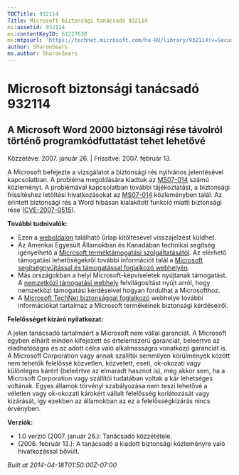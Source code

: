 ```yaml
---
TOCTitle: 932114
Title: Microsoft biztonsági tanácsadó 932114
ms:assetid: 932114
ms:contentKeyID: 61227638
ms:mtpsurl: 'https://technet.microsoft.com/hu-HU/library/932114(v=Security.10)'
author: SharonSears
ms.author: SharonSears
---
```




Microsoft biztonsági tanácsadó 932114
=====================================

A Microsoft Word 2000 biztonsági rése távolról történő programkódfuttatást tehet lehetővé
-----------------------------------------------------------------------------------------

Közzétéve: 2007. január 26. | Frissítve: 2007. február 13.

A Microsoft befejezte a vizsgálatot a biztonsági rés nyilvános jelentésével kapcsolatban. A probléma megoldására kiadtuk az [MS07-014](http://technet.microsoft.com/security/bulletin/ms07-014) számú közleményt. A problémával kapcsolatban további tájékoztatást, a biztonsági frissítéshez letöltési hivatkozásokat az [MS07-014](http://technet.microsoft.com/security/bulletin/ms07-014) közleményben talál. Az érintett biztonsági rés a Word hibásan kialakított funkció miatti biztonsági rése ([CVE-2007-0515](http://www.cve.mitre.org/cgi-bin/cvename.cgi?name=cve-2007-0515)).

**További tudnivalók:**

-   Ezen a [weboldalon](https://support.microsoft.com/common/survey.aspx?scid=sw;en;1257&amp;showpage=1&amp;ws=technet&amp;sd=tech) található űrlap kitöltésével visszajelzést küldhet.
-   Az Amerikai Egyesült Államokban és Kanadában technikai segítség igényelhető a [Microsoft terméktámogatási szolgáltatásától](http://go.microsoft.com/fwlink/?linkid=21131). Az elérhető támogatási lehetőségekről további információt talál a [Microsoft segítségnyújtással és támogatással foglalkozó webhelyén](http://support.microsoft.com/).
-   Más országokban a helyi Microsoft-képviseletek nyújtanak támogatást. A [nemzetközi támogatási webhely](http://go.microsoft.com/fwlink/?linkid=21155) felvilágosítást nyújt arról, hogy nemzetközi támogatási kérdéseivel hogyan fordulhat a Microsofthoz.
-   A [Microsoft TechNet biztonsággal foglalkozó](http://go.microsoft.com/fwlink/?linkid=21132) webhelye további információkat tartalmaz a Microsoft termékeinek biztonsági kérdéseiről.

**Felelősséget kizáró nyilatkozat:**

A jelen tanácsadó tartalmáért a Microsoft nem vállal garanciát. A Microsoft egyben elhárít minden kifejezett és értelemszerű garanciát, beleértve az eladhatóságra és az adott célra való alkalmasságra vonatkozó garanciát is. A Microsoft Corporation vagy annak szállítói semmilyen körülmények között nem tehetők felelőssé közvetlen, közvetett, eseti, ok-okozati vagy különleges kárért (beleértve az elmaradt hasznot is), még akkor sem, ha a Microsoft Corporation vagy szállítói tudatában voltak a kár lehetséges voltának. Egyes államok törvényi szabályozása nem teszi lehetővé a véletlen vagy ok-okozati károkért vállalt felelősség korlátozását vagy kizárását, így ezekben az államokban az ez a felelősségkizárás nincs érvényben.

**Verziók:**

-   1.0 verzió (2007. január 26.): Tanácsadó közzététele.
-   (2006. február 13.): A tanácsadó a kiadott biztonsági közleményre való hivatkozással bővült.

*Built at 2014-04-18T01:50:00Z-07:00*
